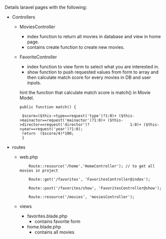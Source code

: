 Details
laravel pages with the following:
* Controllers
  * MoviesController
    * index function to return all movies in database and view in home page. 
    * contains create function to create new movies.
  
  * FavoriteController
    * index function to view form to select what you are interested in.
    * show function to push requested values from form to array and then calculate match score for every movies in DB and user inputs.
    
    hint the function that calculate match score is match() in Movie Model.
    
    
        public function match() {
            
         $score=($this->type==request('type')?1:0)+ ($this->mainactor==request('mainactor')?1:0)+ ($this->director==request('director')?                  1:0)+ ($this->year==request('year')?1:0);
         return  ($score/4)*100;
         }



* routes
  * web.php
  
            Route::resource('/home','HomeController'); // to get all movies in project

            Route::get('/favorites', 'FavoritesController@index');

            Route::post('/favorites/show', 'FavoritesController@show');

            Route::resource('/movies', 'moviesController');
            
   
  * views
    * favorites.blade.php 
        * contains favorite form
     * home.blade.php
        * contains all movies
            

